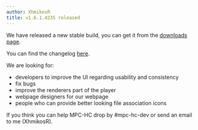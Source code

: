 ```yaml
---
author: XhmikosR
title: v1.6.1.4235 released
---
```


We have released a new stable build, you can get it from the [downloads page](https://sourceforge.net/projects/mpc-hc/files/).

You can find the changelog [here](https://sourceforge.net/projects/mpc-hc/files/MPC%20HomeCinema%20-%20Win32/MPC-HC%20v1.6.1.4235_32%20bits/README.txt/view).

We are looking for:

* developers to improve the UI regarding usability and consistency
* fix bugs
* improve the renderers part of the player
* webpage designers for our webpage
* people who can provide better looking file association icons

If you think you can help MPC-HC drop by #mpc-hc-dev or send an email to me (XhmikosR).
